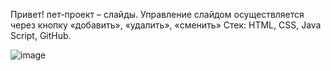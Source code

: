 Привет!
пет-проект – слайды. Управление слайдом осуществляется через кнопку «добавить», «удалить», «сменить»
Стек: HTML, CSS, Java Script, GitHub.

![image](https://github.com/ValkiriA8735/--------------------------/assets/127943981/e0017ebb-34e6-460b-a630-8c6706e4539f)
